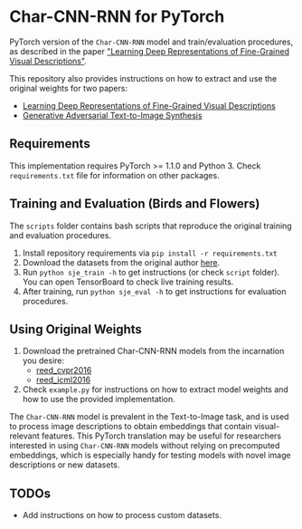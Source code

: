# Char-CNN-RNN for PyTorch
PyTorch version of the `Char-CNN-RNN` model and train/evaluation procedures,
as described in the paper ["Learning Deep Representations of Fine-Grained
Visual Descriptions"](https://github.com/reedscot/cvpr2016).

This repository also provides instructions on how to extract and use the
original weights for two papers:
* [Learning Deep Representations of Fine-Grained Visual
  Descriptions](https://github.com/reedscot/cvpr2016)
* [Generative Adversarial Text-to-Image
  Synthesis](https://github.com/reedscot/icml2016)


## Requirements
This implementation requires PyTorch >= 1.1.0 and Python 3. Check
`requirements.txt` file for information on other packages.


## Training and Evaluation (Birds and Flowers)
The `scripts` folder contains bash scripts that reproduce the original training
and evaluation procedures.

1. Install repository requirements via `pip install -r requirements.txt`
2. Download the datasets from the original author
   [here](https://github.com/reedscot/cvpr2016).
3. Run `python sje_train -h` to get instructions (or check `script` folder).
   You can open TensorBoard to check live training results.
4. After training, run `python sje_eval -h` to get instructions for evaluation
   procedures.


## Using Original Weights
1. Download the pretrained Char-CNN-RNN models from the incarnation you desire:
    * [reed_cvpr2016](https://github.com/reedscot/cvpr2016)
    * [reed_icml2016](https://github.com/reedscot/icml2016)
2. Check `example.py` for instructions on how to extract model weights and how
   to use the provided implementation.

The `Char-CNN-RNN` model is prevalent in the Text-to-Image task, and is used to
process image descriptions to obtain embeddings that contain visual-relevant
features. This PyTorch translation may be useful for researchers interested in
using `Char-CNN-RNN` models without relying on precomputed embeddings, which is
especially handy for testing models with novel image descriptions or new
datasets.


## TODOs
* Add instructions on how to process custom datasets.
